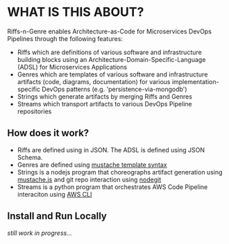 # WHAT IS THIS ABOUT?

Riffs-n-Genre enables Architecture-as-Code for Microservices DevOps Pipelines through the following features:
- Riffs which are definitions of various software and infrastructure building blocks using an  Architecture-Domain-Specific-Language (ADSL) for Microservices Applications
- Genres which are templates of various software and infrastructure artifacts (code, diagrams, documentation) for various implementation-specific DevOps patterns (e.g. 'persistence-via-mongodb')
- Strings which generate artifacts by merging Riffs and Genres
- Streams which transport artifacts to various DevOps Pipeline repositories

## How does it work?
- Riffs are defined using in JSON. The ADSL is defined using JSON Schema.
- Genres are defined using [mustache template syntax](https://mustache.github.io/mustache.5.html)
- Strings is a nodejs program that choreographs artifact generation using [mustache.js](https://github.com/janl/mustache.js/) and git repo interaction using [nodegit](https://github.com/nodegit/nodegit)
- Streams is a python program that orchestrates AWS Code Pipeline interaciton using [AWS CLI](https://github.com/aws/aws-cli)

## Install and Run Locally
*still work in progress...*
